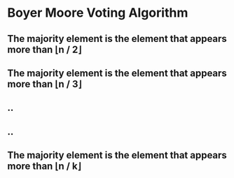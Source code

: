 # Boyer Moore Voting Algorithm
## The majority element is the element that appears more than ⌊n / 2⌋
## The majority element is the element that appears more than ⌊n / 3⌋
## ..
## ..
## The majority element is the element that appears more than ⌊n / k⌋
